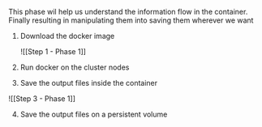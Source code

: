 This phase wil help us understand the information flow in the container. Finally resulting in manipulating them into saving them wherever we want

1. Download the docker image 
   
   ![[Step 1 - Phase 1]]
   
2. Run docker on the cluster nodes
3. Save the output files inside the container 

![[Step 3 - Phase 1]]

4. Save the output files on a persistent volume
